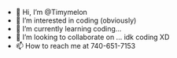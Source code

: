 - 👋 Hi, I’m @Timymelon
- 👀 I’m interested in coding (obviously)
- 🌱 I’m currently learning coding...
- 💞️ I’m looking to collaborate on ... idk coding XD
- 📫 How to reach me at 740-651-7153

<!---
Timymelon/Timymelon is a ✨ special ✨ repository because its `README.md` (this file) appears on your GitHub profile.
You can click the Preview link to take a look at your changes.
--->
